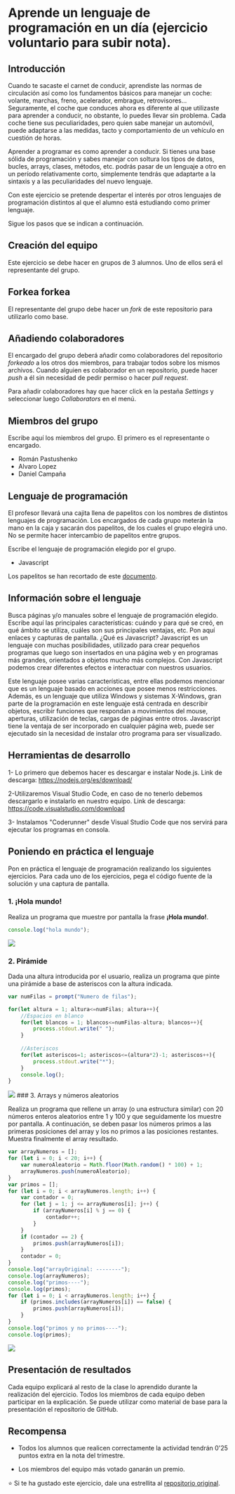 # Aprende un lenguaje de programación en un día (ejercicio voluntario para subir nota).

## Introducción

Cuando te sacaste el carnet de conducir, aprendiste las normas de circulación así como los fundamentos básicos para manejar un coche: volante, marchas, freno, acelerador, embrague, retrovisores... Seguramente, el coche que conduces ahora es diferente al que utilizaste para aprender a conducir, no obstante, lo puedes llevar sin problema. Cada coche tiene sus peculiaridades, pero quien sabe manejar un automóvil, puede adaptarse a las medidas, tacto y comportamiento de un vehículo en cuestión de horas.

Aprender a programar es como aprender a conducir. Si tienes una base sólida de programación y sabes manejar con soltura los tipos de datos, bucles, arrays, clases, métodos, etc. podrás pasar de un lenguaje a otro en un período relativamente corto, simplemente tendrás que adaptarte a la sintaxis y a las peculiaridades del nuevo lenguaje.

Con este ejercicio se pretende despertar el interés por otros lenguajes de programación distintos al que el alumno está estudiando como primer lenguaje.

Sigue los pasos que se indican a continuación.

## Creación del equipo

Este ejercicio se debe hacer en grupos de 3 alumnos. Uno de ellos será el representante del grupo.

## Forkea forkea

El representante del grupo debe hacer un *fork* de este repositorio para utilizarlo como base.

## Añadiendo colaboradores

El encargado del grupo deberá añadir como colaboradores del repositorio *forkeado* a los otros dos miembros, para trabajar todos sobre los mismos archivos. Cuando alguien es colaborador en un repositorio, puede hacer *push* a él sin necesidad de pedir permiso o hacer *pull request*.

Para añadir colaboradores hay que hacer click en la pestaña *Settings* y seleccionar luego *Collaborators* en el menú.

## Miembros del grupo

Escribe aquí los miembros del grupo. El primero es el representante o encargado.

* Román Pastushenko
* Alvaro Lopez
* Daniel Campaña

## Lenguaje de programación

El profesor llevará una cajita llena de papelitos con los nombres de distintos lenguajes de programación. Los encargados de cada grupo meterán la mano en la caja y sacarán dos papelitos, de los cuales el grupo elegirá uno. No se permite hacer intercambio de papelitos entre grupos.

Escribe el lenguaje de programación elegido por el grupo.

* Javascript

Los papelitos se han recortado de este [documento](lenguajes_de_programacion.pdf).

## Información sobre el lenguaje

Busca páginas y/o manuales sobre el lenguaje de programación elegido. Escribe aquí las principales características: cuándo y para qué se creó, en qué ámbito se utiliza, cuáles son sus principales ventajas, etc. Pon aquí enlaces y capturas de pantalla.
¿Qué es Javascript?
Javascript es un lenguaje con muchas posibilidades, utilizado para crear pequeños programas que luego son insertados en una página web y en programas más grandes, orientados a objetos mucho más complejos. Con Javascript podemos crear diferentes efectos e interactuar con nuestros usuarios.

Este lenguaje posee varias características, entre ellas podemos mencionar que es un lenguaje basado en acciones que posee menos restricciones. Además, es un lenguaje que utiliza Windows y sistemas X-Windows, gran parte de la programación en este lenguaje está centrada en describir objetos, escribir funciones que respondan a movimientos del mouse, aperturas, utilización de teclas, cargas de páginas entre otros.
Javascript tiene la ventaja de ser incorporado en cualquier página web, puede ser ejecutado sin la necesidad de instalar otro programa para ser visualizado.



## Herramientas de desarrollo

1- Lo primero que debemos hacer es descargar e instalar Node.js.
Link de descarga: https://nodejs.org/es/download/

2-Utilizaremos Visual Studio Code, en caso de no tenerlo debemos descargarlo e instalarlo en nuestro equipo.
Link de descarga: https://code.visualstudio.com/download

3- Instalamos "Coderunner" desde Visual Studio Code que nos servirá para ejecutar los programas en consola.
## Poniendo en práctica el lenguaje

Pon en práctica el lenguaje de programación realizando los siguientes ejercicios. Para cada uno de los ejercicios, pega el código fuente de la solución y una captura de pantalla.

### 1. ¡Hola mundo!
Realiza un programa que muestre por pantalla la frase **¡Hola mundo!**.
```javascript
console.log("hola mundo");
```

<img src="Captura1.PNG">

### 2. Pirámide
Dada una altura introducida por el usuario, realiza un programa que pinte una pirámide a base de asteriscos con la altura indicada.
```javascript
var numFilas = prompt("Numero de filas");

for(let altura = 1; altura<=numFilas; altura++){
    //Espacios en blanco
    for(let blancos = 1; blancos<=numFilas-altura; blancos++){
        process.stdout.write(" ");
    }
     
    //Asteriscos
    for(let asteriscos=1; asteriscos<=(altura*2)-1; asteriscos++){
        process.stdout.write("*");
    }
    console.log();
} 
```

<img src="piramide.png">
### 3. Arrays y números aleatorios

Realiza un programa que rellene un array (o una estructura similar) con 20 números enteros aleatorios entre 1 y 100 y que seguidamente los muestre por pantalla. A continuación, se deben pasar los números primos a las primeras posiciones del array y los no primos a las posiciones restantes. Muestra finalmente el array resultado.

```javascript
var arrayNumeros = [];
for (let i = 0; i < 20; i++) {
    var numeroAleatorio = Math.floor(Math.random() * 100) + 1;
    arrayNumeros.push(numeroAleatorio);
}
var primos = [];
for (let i = 0; i < arrayNumeros.length; i++) {
    var contador = 0;
    for (let j = 1; j <= arrayNumeros[i]; j++) {
        if (arrayNumeros[i] % j == 0) {
            contador++;
        }
    }
    if (contador == 2) {
        primos.push(arrayNumeros[i]);
    }
    contador = 0;
}
console.log("arrayOriginal: --------");
console.log(arrayNumeros);
console.log("primos----");
console.log(primos);
for (let i = 0; i < arrayNumeros.length; i++) {
    if (primos.includes(arrayNumeros[i]) == false) {
        primos.push(arrayNumeros[i]);
    }
}
console.log("primos y no primos----");
console.log(primos);
```


<img src="numerosAleatorios.png">


## Presentación de resultados

Cada equipo explicará al resto de la clase lo aprendido durante la realización del ejercicio. Todos los miembros de cada equipo deben participar en la explicación. Se puede utilizar como material de base para la presentación el repositorio de GitHub.

## Recompensa

* Todos los alumnos que realicen correctamente la actividad tendrán 0'25 puntos extra en la nota del trimestre.

* Los miembros del equipo más votado ganarán un premio.

:star: Si te ha gustado este ejercicio, dale una estrellita al [repositorio original](https://github.com/LuisJoseSanchez/aprende-un-lenguaje-en-un-dia).

